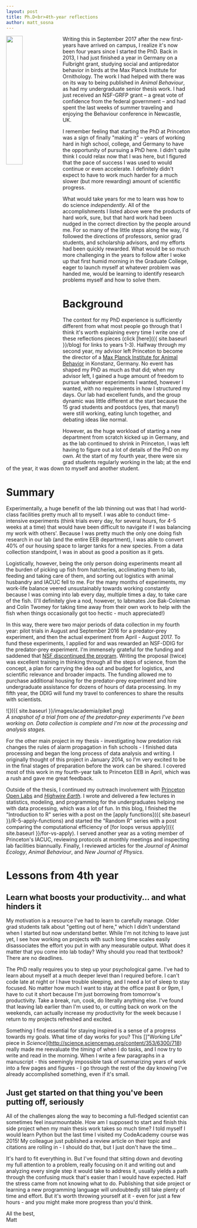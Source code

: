 ```yaml
---
layout: post
title: Ph.D<br>4th-year reflections
author: matt_sosna
---
```

<img align="left" src="{{ site.baseurl }}/images/academia/phd4.png" height="30%" width="30%">Writing this in September 2017 after the new first-years have arrived on campus, I realize it's now been four years since I started the PhD. Back in 2013, I had just finished a year in Germany on a Fulbright grant, studying social and antipredator behavior in birds at the Max Planck Institute for Ornithology. The work I had helped with there was on its way to being published in *Animal Behaviour*, as had my undergraduate senior thesis work. I had just received an NSF-GRFP grant – a great vote of confidence from the federal government – and had spent the last weeks of summer traveling and enjoying the Behaviour conference in Newcastle, UK.

I remember feeling that starting the PhD at Princeton was a sign of finally "making it" – years of working hard in high school, college, and Germany to have the opportunity of pursuing a PhD here. I didn't quite think I could relax now that I was here, but I figured that the pace of success I was used to would continue or even accelerate. I definitely didn't expect to have to work much harder for a much slower (but more rewarding) amount of scientific progress.

What would take years for me to learn was how to do science *independently*. All of the accomplishments I listed above were the products of hard work, sure, but that hard work had been nudged in the correct direction by the people around me. For so many of the little steps along the way, I'd followed the directions of professors, senior grad students, and scholarship advisors, and my efforts had been quickly rewarded. What would be so much more challenging in the years to follow after I woke up that first humid morning in the Graduate College, eager to launch myself at whatever problem was handed me, would be learning to identify research problems myself and how to solve them.

# Background
The context for my PhD experience is sufficiently different from what most people go through that I think it's worth explaining every time I write one of these reflections pieces (click [here]({{ site.baseurl }}/blog) for links to years 1-3). Halfway through my second year, my advisor left Princeton to become the director of a [Max Planck Institute for Animal Behavior](http://www.collectivebehaviour.com/) in Konstanz, Germany. No event has shaped my PhD as much as that did; when my advisor left, I gained a huge amount of freedom to pursue whatever experiments I wanted, however I wanted, with no requirements in how I structured my days. Our lab had excellent funds, and the group dynamic was little different at the start because the 15 grad students and postdocs (yes, that many!) were still working, eating lunch together, and debating ideas like normal.

However, as the huge workload of starting a new department from scratch kicked up in Germany, and as the lab continued to shrink in Princeton, I was left having to figure out a lot of details of the PhD on my own. At the start of my fourth year, there were six grad students regularly working in the lab; at the end of the year, it was down to myself and another student.

# Summary
Experimentally, a huge benefit of the lab thinning out was that I had world-class facilities pretty much all to myself. I was able to conduct time-intensive experiments (think trials every day, for several hours, for 4-5 weeks at a time) that would have been difficult to navigate if I was balancing my work with others'. Because I was pretty much the only one doing fish research in our lab (and the entire EEB department), I was able to convert 40% of our housing space to larger tanks for a new species. From a data collection standpoint, I was in about as good a position as it gets.

Logistically, however, being the only person doing experiments meant all the burden of picking up fish from hatcheries, acclimating them to lab, feeding and taking care of them, and sorting out logistics with animal husbandry and IACUC fell to me. For the many months of experiments, my work-life balance veered unsustainably towards working constantly because I was coming into lab every day, multiple times a day, to take care of the fish. (I'll definitely give a nod, however, to labmates Joe Bak-Coleman and Colin Twomey for taking time away from their own work to help with the fish when things occasionally got too hectic - much appreciated!)

In this way, there were two major periods of data collection in my fourth year: pilot trials in August and September 2016 for a predator-prey experiment, and then the actual experiment from April - August 2017. To fund these experiments, I applied for and was rewarded an NSF-DDIG for the predator-prey experiment. I'm immensely grateful for the funding and saddened that [NSF discontinued the program](https://nsf.gov/pubs/2017/nsf17094/nsf17094.jsp). Writing the proposal (twice) was excellent training in thinking through all the steps of science, from the concept, a plan for carrying the idea out and budget for logistics, and scientific relevance and broader impacts. The funding allowed me to purchase additional housing for the predator-prey experiment and hire undergraduate assistance for dozens of hours of data processing. In my fifth year, the DDIG will fund my travel to conferences to share the results with scientists.

![]({{ site.baseurl }}/images/academia/pike1.png)
*<br>A snapshot of a trial from one of the predator-prey experiments I've been working on. Data collection is complete and I'm now at the processing and analysis stages.*

For the other main project in my thesis - investigating how predation risk changes the rules of alarm propagation in fish schools - I finished data processing and began the long process of data analysis and writing. I originally thought of this project in January 2014, so I'm very excited to be in the final stages of preparation before the work can be shared. I covered most of this work in my fourth-year talk to Princeton EEB in April, which was a rush and gave me great feedback.

Outside of the thesis, I continued my outreach involvement with [Princeton Open Labs](http://theopenlabs.org/princeton/) and *[Highwire Earth](https://highwire.princeton.edu/)*. I wrote and delivered a few lectures in statistics, modeling, and programming for the undergraduates helping me with data processing, which was a lot of fun. In this blog, I finished the "Introduction to R" series with a post on the [apply functions]({{ site.baseurl }}/R-5-apply-functions) and started the "Random R" series with a post comparing the computational efficiency of [for loops versus apply]({{ site.baseurl }}/for-vs-apply). I served another year as a voting member of Princeton's IACUC, reviewing protocols at monthly meetings and inspecting lab facilities biannually. Finally, I reviewed articles for the *Journal of Animal Ecology*, *Animal Behaviour*, and *New Journal of Physics*.

# Lessons from 4th year
## Learn what boosts your productivity... and what hinders it
My motivation is a resource I've had to learn to carefully manage. Older grad students talk about "getting out of here," which I didn't understand when I started but now understand better. While I'm not itching to leave just yet, I see how working on projects with such long time scales easily disassociates the effort you put in with any measurable output. What does it matter that you come into lab today? Why should you read that textbook? There are no deadlines.

The PhD really requires you to step up your psychological game. I've had to learn about myself at a much deeper level than I required before. I can't code late at night or I have trouble sleeping, and I need a lot of sleep to stay focused. No matter how much I want to stay at the office past 8 or 9pm, I have to cut it short because I'm just borrowing from tomorrow's productivity. Take a break, run, cook, do literally anything else. I've found that leaving lab earlier than I'm used to, or cutting back on work on the weekends, can actually increase my productivity for the week because I return to my projects refreshed and excited.

Something I find essential for staying inspired is a sense of a progress towards my goals. What time of day works for you? This []"Working Life" piece in *Science*](http://science.sciencemag.org/content/353/6300/718) really made me reevaluate the *timing* of when I do tasks, and I now try to write and read in the morning. When I write a few paragraphs in a manuscript - this seemingly impossible task of summarizing years of work into a few pages and figures - I go through the rest of the day knowing I've already accomplished something, even if it's small.

## Just get started on that thing you've been putting off, seriously
All of the challenges along the way to becoming a full-fledged scientist can sometimes feel insurmountable. How am I supposed to start and finish this side project when my main thesis work takes so much time? I told myself I would learn Python but the last time I visited my CodeAcademy course was 2015! My colleague just published a review article on their topic and citations are rolling in - I should do that, but I just don't have the time...

It's hard to fit everything in. But I've found that sitting down and devoting my full attention to a problem, really focusing on it and writing out and analyzing every single step it would take to address it, usually yields a path through the confusing muck that's easier than I would have expected. Half the stress came from not knowing what to do. Publishing that side project or learning a new programming language will undoubtedly still take plenty of time and effort. But it's worth throwing yourself at it - even for just a few hours - and you might make more progress than you'd think.

All the best,<br>
Matt
